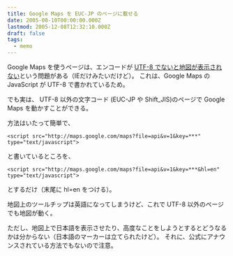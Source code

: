 ```yaml
---
title: Google Maps を EUC-JP のページに載せる
date: 2005-08-10T00:00:00.000Z
lastmod: 2005-12-08T12:32:10.000Z
draft: false
tags:
  - memo
---
```


Google Maps を使うページは、エンコードが [UTF-8 でないと地図が表示されない](http://www.divakk.co.jp/blog/aoyagi/archive/2005/07/14/6942.aspx)という問題がある（IEだけみたいだけど）。 これは、Google Maps の JavaScript が UTF-8 で書かれているため。

でも実は、 UTF-8 以外の文字コード (EUC-JP や Shift\_JIS)のページで Google Maps を動かすことができる。

方法はいたって簡単で、

```
<script src="http://maps.google.com/maps?file=api&v=1&key=***" type="text/javascript">
```

と書いているところを、

```
<script src="http://maps.google.com/maps?file=api&v=1&key=***&hl=en" type="text/javascript">
```

とするだけ（末尾に hl=en をつける）。

地図上のツールチップは英語になってしまうけど、これで UTF-8 以外のページでも地図が動く。

ただし、地図上で日本語を表示させたり、高度なことをしようとするとどうなるかは分からない（日本語のマーカーは立てられたけど）。 それに、公式にアナウンスされている方法でもないので注意。
